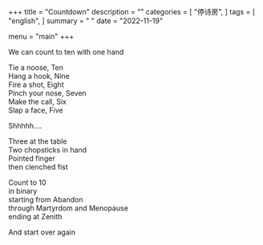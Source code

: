 +++
title = "Countdown"
description = ""
categories = [
    "停诗房",
]
tags = [
    "english",
]
summary = " "
date = "2022-11-19"

menu = "main"
+++

We can count to ten with one hand


Tie a noose, Ten
<br>
Hang a hook, Nine
<br>
Fire a shot, Eight
<br>
Pinch your nose, Seven
<br>
Make the call, Six
<br>
Slap a face, Five


Shhhhh….

Three at the table
<br>
Two chopsticks in hand
<br>
Pointed finger
<br>
then clenched fist

Count to 10
<br>
in binary
<br>
starting from Abandon
<br>
through Martyrdom and Menopause
<br>
ending at Zenith

And start over again